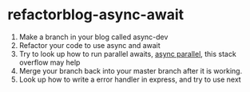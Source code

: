 # refactorblog-async-await

1.  Make a branch in your blog called async-dev
2.  Refactor your code to use async and await
3.  Try to look up how to run parallel awaits, [async parallel](https://stackoverflow.com/questions/35612428/call-async-await-functions-in-parallel), this stack overflow may help
4.  Merge your branch back into your master branch after it is working.
5.  Look up how to write a error handler in express, and try to use next
